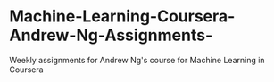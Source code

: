 # Machine-Learning-Coursera-Andrew-Ng-Assignments-
Weekly assignments for Andrew Ng's course for Machine Learning in Coursera
